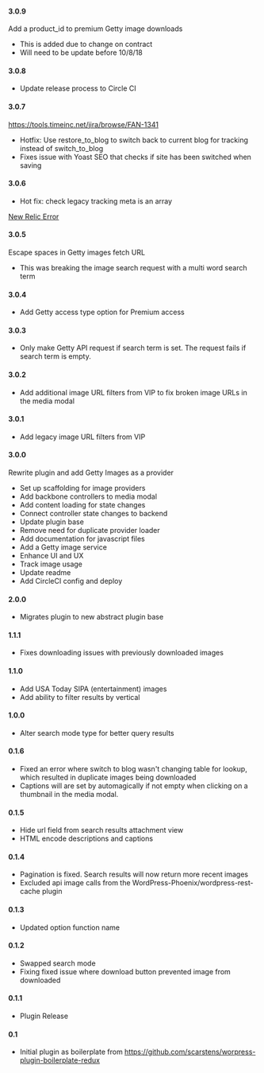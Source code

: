#### 3.0.9
Add a product_id to premium Getty image downloads

* This is added due to change on contract
* Will need to be update before 10/8/18

#### 3.0.8
* Update release process to Circle CI

#### 3.0.7
https://tools.timeinc.net/jira/browse/FAN-1341

* Hotfix: Use restore_to_blog to switch back to current blog for tracking instead of switch_to_blog
* Fixes issue with Yoast SEO that checks if site has been switched when saving 

#### 3.0.6
* Hot fix: check legacy tracking meta is an array

[New Relic Error](https://rpm.newrelic.com/accounts/1358368/applications/19652122/filterable_errors#/show/4a46219e-5edc-11e8-ae1e-0242ac11000b_2329_4877/stack_trace?top_facet=transactionUiName&primary_facet=error.class&barchart=barchart)

#### 3.0.5
Escape spaces in Getty images fetch URL
* This was breaking the image search request with a multi word search term

#### 3.0.4
* Add Getty access type option for Premium access

#### 3.0.3
* Only make Getty API request if search term is set. The request fails if search term is empty.

#### 3.0.2
* Add additional image URL filters from VIP to fix broken image URLs in the media modal

#### 3.0.1
* Add legacy image URL filters from VIP

#### 3.0.0
Rewrite plugin and add Getty Images as a provider
* Set up scaffolding for image providers
* Add backbone controllers to media modal
* Add content loading for state changes
* Connect controller state changes to backend
* Update plugin base
* Remove need for duplicate provider loader
* Add documentation for javascript files
* Add a Getty image service
* Enhance UI and UX
* Track image usage
* Update readme
* Add CircleCI config and deploy

#### 2.0.0
* Migrates plugin to new abstract plugin base

#### 1.1.1
* Fixes downloading issues with previously downloaded images

#### 1.1.0
* Add USA Today SIPA (entertainment) images
* Add ability to filter results by vertical

#### 1.0.0
* Alter search mode type for better query results

#### 0.1.6
* Fixed an error where switch to blog wasn't changing table for lookup, which resulted in duplicate images being downloaded
* Captions will are set by automagically if not empty when clicking on a thumbnail in the media modal.

#### 0.1.5
* Hide url field from search results attachment view 
* HTML encode descriptions and captions

#### 0.1.4
* Pagination is fixed. Search results will now return more recent images 
* Excluded api image calls from the WordPress-Phoenix/wordpress-rest-cache plugin

#### 0.1.3
* Updated option function name

#### 0.1.2
* Swapped search mode
* Fixing fixed issue where download button prevented image from downloaded 

#### 0.1.1
* Plugin Release

#### 0.1
* Initial plugin as boilerplate from https://github.com/scarstens/worpress-plugin-boilerplate-redux